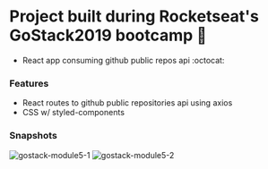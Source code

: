 # Project built during Rocketseat's GoStack2019 bootcamp :rocket:
- React app consuming github public repos api :octocat:

### Features
- React routes to github public repositories api using axios
- CSS w/ styled-components 

### Snapshots 
![gostack-module5-1](https://user-images.githubusercontent.com/44209758/64021005-6029b100-cb09-11e9-8659-5b539e5f24ee.png)
![gostack-module5-2](https://user-images.githubusercontent.com/44209758/64021007-61f37480-cb09-11e9-84ac-325fabffefe0.png)
